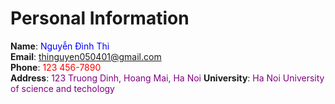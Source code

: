 # Personal Information

**Name**: <span style="color: blue;">Nguyễn Đình Thi</span>  
**Email**: <a href="mailto:johndoe@example.com" style="color: green;">thinguyen050401@gmail.com</a>  
**Phone**: <span style="color: red;">123 456-7890</span>  
**Address**: <span style="color: purple;">123 Truong Dinh, Hoang Mai, Ha Noi</span>
**University**: <span style="color: purple;">Ha Noi University of science and techology</span>
